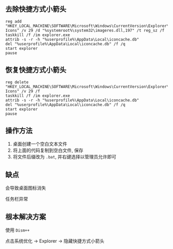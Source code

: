 ## 去除快捷方式小箭头

```shell
reg add "HKEY_LOCAL_MACHINE\SOFTWARE\Microsoft\Windows\CurrentVersion\Explorer\Shell Icons" /v 29 /d "%systemroot%\system32\imageres.dll,197" /t reg_sz /f
taskkill /f /im explorer.exe
attrib -s -r -h "%userprofile%\AppData\Local\iconcache.db"
del "%userprofile%\AppData\Local\iconcache.db" /f /q
start explorer
pause
```

## 恢复快捷方式小箭头

```shell
reg delete "HKEY_LOCAL_MACHINE\SOFTWARE\Microsoft\Windows\CurrentVersion\Explorer\Shell Icons" /v 29 /f
taskkill /f /im explorer.exe
attrib -s -r -h "%userprofile%\AppData\Local\iconcache.db"
del "%userprofile%\AppData\Local\iconcache.db" /f /q
start explorer
pause
```

## 操作方法

1. 桌面创建一个空白文本文件
2. 将上面的代码复制到空白文件, 保存
3. 将文件后缀改为 `.bat`, 并右键选择以管理员允许即可

## 缺点

会导致桌面图标消失

任务栏异常



## 根本解决方案

使用 `Dism++`

点击系统优化 -> Explorer -> 隐藏快捷方式小箭头